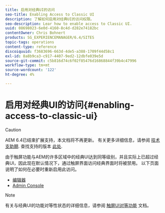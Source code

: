 ```yaml
---
title: 启用对经典UI的访问
seo-title: Enabling Access to Classic UI
description: 了解如何启用对经典UI的访问权限。
seo-description: Lear how to enable access to Classic UI.
uuid: 08698023-6e0d-4160-8c4d-d282e74182bc
contentOwner: Chris Bohnert
products: SG_EXPERIENCEMANAGER/6.4/SITES
topic-tags: operations
content-type: reference
discoiquuid: f3683696-663d-4de5-a388-1709f44d58c1
exl-id: 8a8b9ca3-c917-4407-9ed2-12dbfe039e5d
source-git-commit: c5b816d74c6f02f85476d16868844f39b4c47996
workflow-type: tm+mt
source-wordcount: '122'
ht-degree: 4%

---
```


# 启用对经典UI的访问{#enabling-access-to-classic-ui}

>[!CAUTION]
>
>AEM 6.4已结束扩展支持，本文档将不再更新。 有关更多详细信息，请参阅 [技术支助期](https://helpx.adobe.com/cn/support/programs/eol-matrix.html). 查找支持的版本 [此处](https://experienceleague.adobe.com/docs/).

由于触屏功能与AEM的许多区域中的经典UI达到同等级别，并且实际上已超过经典UI，因此现在默认情况下，通过触屏界面访问经典界面时将被禁用。 以下页面说明了如何在必要时重新启用此访问。

* [编辑器](/help/sites-administering/enable-classic-ui-editor.md)
* [Admin Console](/help/sites-administering/enable-classic-ui-admin.md)

>[!NOTE]
>
>有关与经典UI的功能对等性状态的详细信息，请参阅 [触屏UI对等功能](/help/release-notes/touch-ui-features-status.md) 文档。
